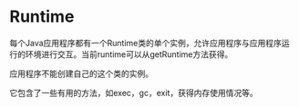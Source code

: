 # Runtime


每个Java应用程序都有一个Runtime类的单个实例，允许应用程序与应用程序运行的环境进行交互。当前runtime可以从getRuntime方法获得。

应用程序不能创建自己的这个类的实例。

它包含了一些有用的方法，如exec，gc，exit，获得内存使用情况等。